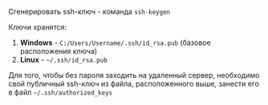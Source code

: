 
Сгенерировать ssh-ключ - команда `ssh-keygen`

Ключи хранятся:

1. **Windows** - `C:/Users/Username/.ssh/id_rsa.pub` (базовое расположения ключа)
2. **Linux** - `~/.ssh/id_rsa.pub` 

Для того, чтобы без пароля заходить на удаленный сервер, необходимо свой публичный ssh-ключ из файла, расположенного выше, занести его в файл `~/.ssh/authorized_keys`